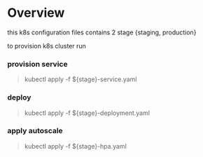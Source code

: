 # Overview
this k8s configuration files contains 2 stage {staging, production}

to provision k8s cluster run 

### provision service
> kubectl apply -f ${stage}-service.yaml
### deploy
> kubectl apply -f ${stage}-deployment.yaml
### apply autoscale
> kubectl apply -f ${stage}-hpa.yaml
